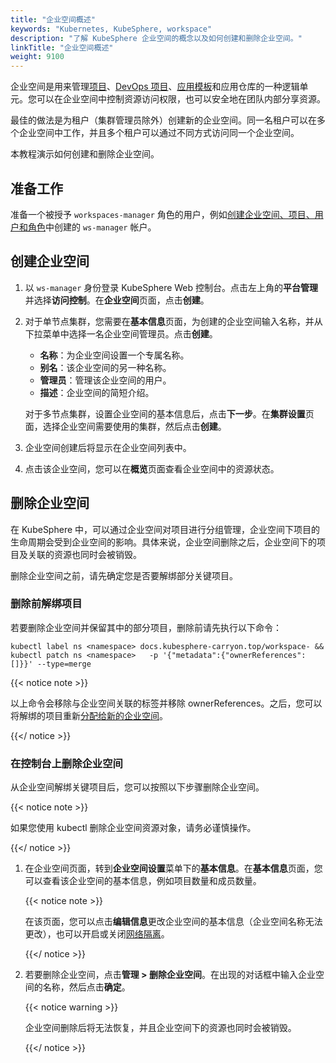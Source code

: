 ```yaml
---
title: "企业空间概述"
keywords: "Kubernetes, KubeSphere, workspace"
description: "了解 KubeSphere 企业空间的概念以及如何创建和删除企业空间。"
linkTitle: "企业空间概述"
weight: 9100
---
```


企业空间是用来管理[项目](../../project-administration/)、[DevOps 项目](../../devops-user-guide/)、[应用模板](../upload-helm-based-application/)和应用仓库的一种逻辑单元。您可以在企业空间中控制资源访问权限，也可以安全地在团队内部分享资源。

最佳的做法是为租户（集群管理员除外）创建新的企业空间。同一名租户可以在多个企业空间中工作，并且多个租户可以通过不同方式访问同一个企业空间。

本教程演示如何创建和删除企业空间。

## 准备工作

准备一个被授予 `workspaces-manager` 角色的用户，例如[创建企业空间、项目、用户和角色](../../quick-start/create-workspace-and-project/)中创建的 `ws-manager` 帐户。

## 创建企业空间

1. 以 `ws-manager` 身份登录 KubeSphere Web 控制台。点击左上角的**平台管理**并选择**访问控制**。在**企业空间**页面，点击**创建**。


2. 对于单节点集群，您需要在**基本信息**页面，为创建的企业空间输入名称，并从下拉菜单中选择一名企业空间管理员。点击**创建**。

   - **名称**：为企业空间设置一个专属名称。
   - **别名**：该企业空间的另一种名称。
   - **管理员**：管理该企业空间的用户。
   - **描述**：企业空间的简短介绍。

   对于多节点集群，设置企业空间的基本信息后，点击**下一步**。在**集群设置**页面，选择企业空间需要使用的集群，然后点击**创建**。

3. 企业空间创建后将显示在企业空间列表中。

4. 点击该企业空间，您可以在**概览**页面查看企业空间中的资源状态。

## 删除企业空间

在 KubeSphere 中，可以通过企业空间对项目进行分组管理，企业空间下项目的生命周期会受到企业空间的影响。具体来说，企业空间删除之后，企业空间下的项目及关联的资源也同时会被销毁。

删除企业空间之前，请先确定您是否要解绑部分关键项目。

### 删除前解绑项目

若要删除企业空间并保留其中的部分项目，删除前请先执行以下命令：

```
kubectl label ns <namespace> docs.kubesphere-carryon.top/workspace- && kubectl patch ns <namespace>   -p '{"metadata":{"ownerReferences":[]}}' --type=merge
```

{{< notice note >}} 

以上命令会移除与企业空间关联的标签并移除 ownerReferences。之后，您可以将解绑的项目重新[分配给新的企业空间](../../faq/access-control/add-kubernetes-namespace-to-kubesphere-workspace/)。

{{</ notice >}} 

### 在控制台上删除企业空间

从企业空间解绑关键项目后，您可以按照以下步骤删除企业空间。

{{< notice note >}} 

如果您使用 kubectl 删除企业空间资源对象，请务必谨慎操作。

{{</ notice >}} 

1. 在企业空间页面，转到**企业空间设置**菜单下的**基本信息**。在**基本信息**页面，您可以查看该企业空间的基本信息，例如项目数量和成员数量。

   {{< notice note >}}

   在该页面，您可以点击**编辑信息**更改企业空间的基本信息（企业空间名称无法更改），也可以开启或关闭[网络隔离](../../workspace-administration/workspace-network-isolation/)。

   {{</ notice >}} 

2. 若要删除企业空间，点击**管理 > 删除企业空间**。在出现的对话框中输入企业空间的名称，然后点击**确定**。

   {{< notice warning >}}

   企业空间删除后将无法恢复，并且企业空间下的资源也同时会被销毁。

   {{</ notice >}}
